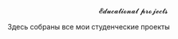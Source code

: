 <div style="text-align: center" markdown="1">
    𝓔𝓭𝓾𝓬𝓪𝓽𝓲𝓸𝓷𝓪𝓵 𝓹𝓻𝓸𝓳𝓮𝓬𝓽𝓼
</div>

Здесь собраны все мои студенческие проекты